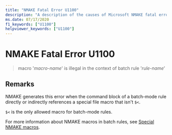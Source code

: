 ```yaml
---
title: "NMAKE Fatal Error U1100"
description: "A description of the causes of Microsoft NMAKE fatal error U1100."
ms.date: 07/17/2020
f1_keywords: ["U1100"]
helpviewer_keywords: ["U1100"]
---
```

# NMAKE Fatal Error U1100

> macro '*macro-name*' is illegal in the context of batch rule '*rule-name*'

## Remarks

NMAKE generates this error when the command block of a batch-mode rule directly or indirectly references a special file macro that isn't `$<`.

`$<` is the only allowed macro for batch-mode rules.

For more information about NMAKE macros in batch rules, see [Special NMAKE macros](../../build/reference/special-nmake-macros.md).
